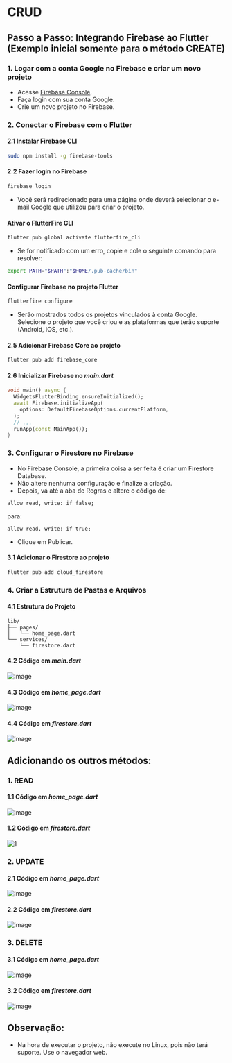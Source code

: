 # CRUD

## Passo a Passo: Integrando Firebase ao Flutter (Exemplo inicial somente para o método CREATE)

### 1. Logar com a conta Google no Firebase e criar um novo projeto
- Acesse [Firebase Console](https://console.firebase.google.com/).
- Faça login com sua conta Google.
- Crie um novo projeto no Firebase.

### 2. Conectar o Firebase com o Flutter

#### 2.1 Instalar Firebase CLI
```bash
sudo npm install -g firebase-tools
```
#### 2.2 Fazer login no Firebase
```bash
firebase login
```
- Você será redirecionado para uma página onde deverá selecionar o e-mail Google que utilizou para criar o projeto.

#### Ativar o FlutterFire CLI
```bash
flutter pub global activate flutterfire_cli
```
- Se for notificado com um erro, copie e cole o seguinte comando para resolver:
```bash
export PATH="$PATH":"$HOME/.pub-cache/bin"
```
#### Configurar Firebase no projeto Flutter
```bash
flutterfire configure
```
- Serão mostrados todos os projetos vinculados à conta Google. Selecione o projeto que você criou e as plataformas que terão suporte (Android, iOS, etc.).

#### 2.5 Adicionar Firebase Core ao projeto
```bash
flutter pub add firebase_core
```
#### 2.6 Inicializar Firebase no *main.dart*
```dart
void main() async {
  WidgetsFlutterBinding.ensureInitialized();
  await Firebase.initializeApp(
    options: DefaultFirebaseOptions.currentPlatform,
  );
  // ...
  runApp(const MainApp());
}
```
### 3. Configurar o Firestore no Firebase
- No Firebase Console, a primeira coisa a ser feita é criar um Firestore Database.
- Não altere nenhuma configuração e finalize a criação.
- Depois, vá até a aba de Regras e altere o código de:

```plaintext
allow read, write: if false;
```
para:

```plaintext
allow read, write: if true;
```
- Clique em Publicar.

#### 3.1 Adicionar o Firestore ao projeto
```bash
flutter pub add cloud_firestore
```
### 4. Criar a Estrutura de Pastas e Arquivos
#### 4.1 Estrutura do Projeto
```plaintext
lib/
├── pages/
│   └── home_page.dart
└── services/
    └── firestore.dart
```
#### 4.2 Código em *main.dart*

![image](https://github.com/user-attachments/assets/a45f5ae9-5c9e-4027-8609-edab9903047a)


#### 4.3 Código em *home_page.dart*

![image](https://github.com/user-attachments/assets/942a387e-6347-4325-9026-97176a31da72)


#### 4.4 Código em *firestore.dart*

![image](https://github.com/user-attachments/assets/65be7b5b-88f1-48ac-9452-c2772f4f48d0)

## Adicionando os outros métodos:

### 1. READ
#### 1.1 Código em *home_page.dart*

![image](https://github.com/user-attachments/assets/36a757d1-6d2a-42ad-9c88-88c4bda5fd07)

#### 1.2 Código em *firestore.dart*

![1](https://github.com/user-attachments/assets/6bde81fc-69ab-40ff-90a6-2a59354d6d1b)
### 2. UPDATE
#### 2.1 Código em *home_page.dart*

![image](https://github.com/user-attachments/assets/f55fa4e5-34bf-4fbf-b480-ddd1d812b175)

#### 2.2 Código em *firestore.dart*

![image](https://github.com/user-attachments/assets/0caa8418-ccea-432c-8b39-ad7f6941695f)
### 3. DELETE
#### 3.1 Código em *home_page.dart*

![image](https://github.com/user-attachments/assets/c00bc91c-2d91-4f1b-89bb-eba1279b0291)

#### 3.2 Código em *firestore.dart*

![image](https://github.com/user-attachments/assets/524a24a5-d93a-4f2b-8352-19422c4cb64e)

## Observação:

- Na hora de executar o projeto, não execute no Linux, pois não terá suporte. Use o navegador web.
